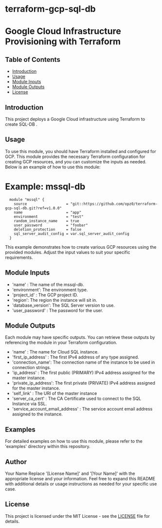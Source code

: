 # terraform-gcp-sql-db
# Google Cloud Infrastructure Provisioning with Terraform
## Table of Contents

- [Introduction](#introduction)
- [Usage](#usage)
- [Module Inputs](#module-inputs)
- [Module Outputs](#module-outputs)
- [License](#license)

## Introduction
This project deploys a Google Cloud infrastructure using Terraform to create SQL-DB .
## Usage
To use this module, you should have Terraform installed and configured for GCP. This module provides the necessary Terraform configuration for creating GCP resources, and you can customize the inputs as needed. Below is an example of how to use this module:

# Example: mssql-db

```hcl
  module "mssql" {
    source                  = "git::https://github.com/opz0/terraform-gcp-sql-db.git?ref=v1.0.0"
    name                    = "app"
    environment             = "test"
    random_instance_name    = true
    user_password           = "foobar"
    deletion_protection     = false
    sql_server_audit_config = var.sql_server_audit_config
  }
```
This example demonstrates how to create various GCP resources using the provided modules. Adjust the input values to suit your specific requirements.

## Module Inputs

- 'name'  : The name of the mssql-db.
- 'environment': The environment type.
- 'project_id' : The GCP project ID.
- 'region': The region the instance will sit in.
- 'database_version': The  SQL Server version to use.
- 'user_password' : The password for the user.

## Module Outputs
Each module may have specific outputs. You can retrieve these outputs by referencing the module in your Terraform configuration.

- 'name' : The name for Cloud SQL instance.
- 'first_ip_address' : The first IPv4 address of any type assigned.
- 'connection_name': The connection name of the instance to be used in connection strings.
- 'ip_address' : The first public (PRIMARY) IPv4 address assigned for the master instance.
- 'private_ip_address': The first private (PRIVATE) IPv4 address assigned for the master instance.
- 'self_link' : The URI of the master instance
- 'server_ca_cert' : The CA Certificate used to connect to the SQL Instance via SSL.
- 'service_account_email_address' : The service account email address assigned to the instance.

## Examples
For detailed examples on how to use this module, please refer to the 'examples' directory within this repository.

## Author
Your Name Replace '[License Name]' and '[Your Name]' with the appropriate license and your information. Feel free to expand this README with additional details or usage instructions as needed for your specific use case.

## License
This project is licensed under the MIT License - see the [LICENSE](https://github.com/opz0/terraform-gcp-sql-db/blob/master/LICENSE) file for details.
